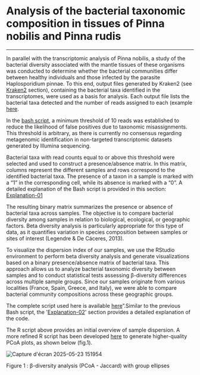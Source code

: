 # Analysis of the bacterial taxonomic composition in tissues of Pinna nobilis and Pinna rudis
----------------------------------------------------------------------------------------------

In parallel with the transcriptomic analysis of Pinna nobilis, a study of the bacterial diversity associated with the mantle tissues of these organisms was conducted to determine whether the bacterial communities differ between healthy individuals and those infected by the parasite Haplosporidium pinnae. To this end, output files generated by Kraken2 (see [Kraken2](../genomics/Kraken_2.md) section), containing the bacterial taxa identified in the transcriptomes, were used as a basis for analysis. Each output file lists the bacterial taxa detected and the number of reads assigned to each (example [here](../data/report_kraken_F1.txt).

In the [bash script](Scripts_bash/Script_binary_table.sh), a minimum threshold of 10 reads was established to reduce the likelihood of false positives due to taxonomic misassignments. This threshold is arbitrary, as there is currently no consensus regarding metagenomic identification in non-targeted transcriptomic datasets generated by Illumina sequencing.

Bacterial taxa with read counts equal to or above this threshold were selected and used to construct a presence/absence matrix. In this matrix, columns represent the different samples and rows correspond to the identified bacterial taxa. The presence of a taxon in a sample is marked with a “1” in the corresponding cell, while its absence is marked with a “0”. A detailed explanation of the Bash script is provided in this section: [Explanation-01](Explanation/Explanation_1.md)

The resulting binary matrix summarizes the presence or absence of bacterial taxa across samples. The objective is to compare bacterial diversity among samples in relation to biological, ecological, or geographic factors. Beta diversity analysis is particularly appropriate for this type of data, as it quantifies variation in species composition between samples or sites of interest (Legendre & De Cáceres, 2013).

To visualize the dispersion index of our samples, we use the RStudio environment to perform beta diversity analysis and generate visualizations based on a binary presence/absence matrix of bacterial taxa. This approach allows us to analyze bacterial taxonomic diversity between samples and to conduct statistical tests assessing β-diversity differences across multiple sample groups. Since our samples originate from various localities (France, Spain, Greece, and Italy), we were able to compare bacterial community compositions across these geographic groups.

The complete script used here is available [here](Script_R/Script_beta.R)”.Similar to the previous Bash script, the '[Explanation-02](Explanation/Explanation_2.md)' section provides a detailed explanation of the code.

The R script above provides an initial overview of sample dispersion. A more refined R script has been developed [here](Script_R/Script_PCoA_upgrade.R) to generate higher-quality PCoA plots, as shown below (fig.1).

![Capture d'écran 2025-05-23 151954](https://github.com/user-attachments/assets/e606008a-4b07-4548-addd-045de60a875e)

Figure 1 : β-diversity analysis (PCoA - Jaccard) with group ellipses 

